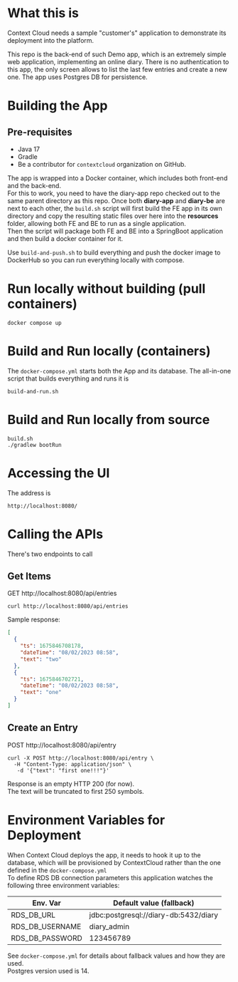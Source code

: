 # What this is
Context Cloud needs a sample "customer's" application to demonstrate its deployment into the platform.

This repo is the back-end of such Demo app, which is an extremely simple web application, implementing an online diary.
There is no authentication to this app, the only screen allows to list the last few entries and create a new one.
The app uses Postgres DB for persistence.

# Building the App
## Pre-requisites
* Java 17
* Gradle
* Be a contributor for `contextcloud` organization on GitHub.

The app is wrapped into a Docker container, which includes both front-end and the back-end.    
For this to work, you need to have the diary-app repo checked out to the same parent directory as this repo.
Once both **diary-app** and **diary-be** are next to each other, the `build.sh` script will first build the FE app in its own directory
and copy the resulting static files over here into the **resources** folder, allowing both FE and BE to run as a single application.  
Then the script will package both FE and BE into a SpringBoot application and then build a docker container for it.

Use `build-and-push.sh` to build everything and push the docker image to DockerHub so you can run everything locally with compose.

# Run locally without building (pull containers)
```shell
docker compose up
```

# Build and Run locally (containers)
The `docker-compose.yml` starts both the App and its database.
The all-in-one script that builds everything and runs it is
```shell
build-and-run.sh
```

# Build and Run locally from source
```shell
build.sh
./gradlew bootRun
```

# Accessing the UI
The address is
```shell
http://localhost:8080/
```

# Calling the APIs

There's two endpoints to call

## Get Items

GET http://localhost:8080/api/entries

```shell
curl http://localhost:8080/api/entries
```

Sample response:

```json
[
  {
    "ts": 1675846708178,
    "dateTime": "08/02/2023 08:58",
    "text": "two"
  },
  {
    "ts": 1675846702721,
    "dateTime": "08/02/2023 08:58",
    "text": "one"
  }
]
```

## Create an Entry

POST http://localhost:8080/api/entry

```shell
curl -X POST http://localhost:8080/api/entry \
  -H "Content-Type: application/json" \
   -d '{"text": "first one!!!"}'
```

Response is an empty HTTP 200 (for now).  
The text will be truncated to first 250 symbols.


# Environment Variables for Deployment
When Context Cloud deploys the app, it needs to hook it up to the database, which will be provisioned by ContextCloud rather than the one defined in the `docker-compose.yml`  
To define RDS DB connection parameters this application watches the following three environment variables:

| Env. Var | Default value (fallback) |
|----------|--------------------------|
|RDS_DB_URL|jdbc:postgresql://diary-db:5432/diary|
|RDS_DB_USERNAME|diary_admin|
|RDS_DB_PASSWORD|123456789|

See `docker-compose.yml` for details about fallback values and how they are used.  
Postgres version used is 14.